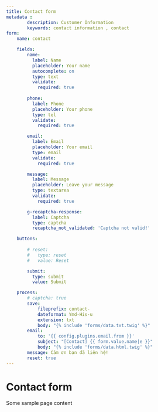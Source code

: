 ```yaml
---
title: Contact form
metadata :
        description: Customer Information 
        keywords: contact information , contact 
form:
    name: contact

    fields:
        name:
          label: Name
          placeholder: Your name
          autocomplete: on
          type: text
          validate:
            required: true
        
        phone:
          label: Phone
          placeholder: Your phone
          type: tel
          validate:
            required: true

        email:
          label: Email
          placeholder: Your email
          type: email
          validate:
            required: true

        message:
          label: Message
          placeholder: Leave your message
          type: textarea
          validate:
            required: true

        g-recaptcha-response:
          label: Captcha
          type: captcha
          recaptcha_not_validated: 'Captcha not valid!'

    buttons:
        
        # reset:
        #   type: reset
        #   value: Reset

        submit:
          type: submit
          value: Submit

    process:
        # captcha: true
        save:
            fileprefix: contact-
            dateformat: Ymd-His-u
            extension: txt
            body: "{% include 'forms/data.txt.twig' %}"
        email:
            to: '{{ config.plugins.email.from }}'
            subject: "[Contact] {{ form.value.name|e }}"
            body: "{% include 'forms/data.html.twig' %}"
        message: Cảm ơn bạn đã liên hệ!
        reset: true
---
```


# Contact form

Some sample page content
